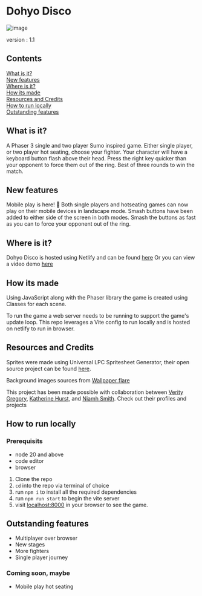 # Dohyo Disco

![image](https://img.shields.io/badge/JavaScript-323330?style=for-the-badge&logo=javascript&logoColor=F7DF1E)

version : 1.1
## Contents

[What is it?](#what-is-it?)\
[New features](#new-features)\
[Where is it?](#where-is-it)\
[How its made](#how-its-made)\
[Resources and Credits](#resources-and-credits)\
[How to run locally](#how-to-run-locally)\
[Outstanding features](#outstanding-features)

## What is it?

A Phaser 3 single and two player Sumo inspired game. Either single player, or two player hot seating, choose your fighter. Your character will have a keyboard button flash above their head. Press the right key quicker than your opponent to force them out of the ring. Best of three rounds to win the match.

## New features
Mobile play is here! 📱 Both single players and hotseating games can now play on their mobile devices in landscape mode. Smash buttons have been added to either side of the screen in both modes. Smash the buttons as fast as you can to force your opponent out of the ring.

## Where is it?

Dohyo Disco is hosted using Netlify and can be found [here](https://dohyo-disco.netlify.app/)
Or you can view a video demo [here](https://www.youtube.com/watch?v=UKAgvEu2R-8)

## How its made

Using JavaScript along with the Phaser library the game is created using Classes for each scene.

To run the game a web server needs to be running to support the game's update loop. This repo leverages a Vite config to run locally and is hosted on netlify to run in browser.

## Resources and Credits

Sprites were made using Universal LPC Spritesheet Generator, their open source project can be found [here](https://github.com/liberatedpixelcup/Universal-LPC-Spritesheet-Character-Generator).

Background images sources from [Wallpaper flare](https://www.wallpaperflare.com/)

This project has been made possible with collaboration between [Verity Gregory](https://github.com/dappernerddesigns), [Katherine Hurst](https://github.com/itskatherine), and [Niamh Smith](https://github.com/NRMSMITH). Check out their profiles and projects

## How to run locally

### Prerequisits

- node 20 and above
- code editor
- browser

1. Clone the repo
2. `cd` into the repo via terminal of choice
3. run `npm i` to install all the required dependencies
4. run `npm run start` to begin the vite server
5. visit [localhost:8000](localhost:8000) in your browser to see the game.

## Outstanding features

- Multiplayer over browser
- New stages
- More fighters
- Single player journey

### Coming soon, maybe

- Mobile play hot seating
